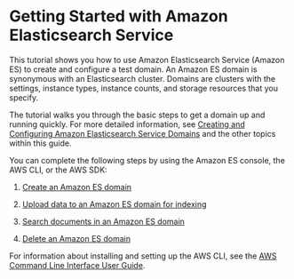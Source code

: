 # Getting Started with Amazon Elasticsearch Service<a name="es-gsg"></a>

This tutorial shows you how to use Amazon Elasticsearch Service \(Amazon ES\) to create and configure a test domain\. An Amazon ES domain is synonymous with an Elasticsearch cluster\. Domains are clusters with the settings, instance types, instance counts, and storage resources that you specify\.

The tutorial walks you through the basic steps to get a domain up and running quickly\. For more detailed information, see [Creating and Configuring Amazon Elasticsearch Service Domains](es-createupdatedomains.md) and the other topics within this guide\.

You can complete the following steps by using the Amazon ES console, the AWS CLI, or the AWS SDK:

1. [Create an Amazon ES domain](es-gsg-create-domain.md)

1. [Upload data to an Amazon ES domain for indexing](es-gsg-upload-data.md)

1. [Search documents in an Amazon ES domain](es-gsg-search.md)

1. [Delete an Amazon ES domain](es-gsg-deleting.md)

 For information about installing and setting up the AWS CLI, see the [AWS Command Line Interface User Guide](https://docs.aws.amazon.com/cli/latest/userguide/)\. 